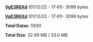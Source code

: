 [**VgE3R6Xd**](/data/VgE3R6Xd.txt) (01/12/22 - 17:41)- 3099 bytes

[**VgE3R6Xd**](/data/VgE3R6Xd.txt) (01/12/22 - 17:41)- 3099 bytes

**Total Datas**: 5930

**Total Size**: 32.99 MB / 33.0 MB